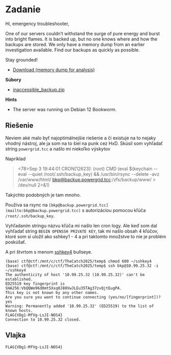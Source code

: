 # Zadanie

Hi, emergency troubleshooter,

One of our servers couldn’t withstand the surge of pure energy and burst into bright flames. It is backed up, but no one knows where and how the backups are stored. We only have a memory dump from an earlier investigation available. Find our backups as quickly as possible.

Stay grounded!

- [Download (memory dump for analysis)](inaccessible_backup.zip)

**Súbory**

- [inaccessible_backup.zip](inaccessible_backup.zip)

**Hints**

- The server was running on Debian 12 Bookworm.

## Riešenie

Neviem aké malo byť najoptimálnejšie riešenie a či existuje na to nejaky vhodný nástroj, ale ja som na to šiel na punk cez HxD. Skúsil som vyhľadať string `powergrid.tcc` a našlo mi niekoľko výskytov 

Napríklad

> <78>Sep  3 19:44:01 CRON[12623]: (root) CMD (eval $(keychain --eval --quiet /root/.ssh/backup_key) && /usr/bin/rsync --delete -avz /var/www/html/ bkp@backup.powergrid.tcc:/zfs/backup/www/ > /dev/null 2>&1)

Takýchto podobných je tam mnoho. 

Používa sa rsync na `[bkp@backup.powergrid.tcc](mailto:bkp@backup.powergrid.tcc)` s autorizáciou pomocou kľúča `/root/.ssh/backup_key`. 

Vyhľadaním stringu názvu kľúča mi našlo len cron logy. Ale keď som dal vyhľadať string `BEGIN OPENSSH PRIVATE KEY`, tak mi našlo obsah 4 kľúčov, ktoré som si uložil ako sshkey1 - 4 a pri taktomto množstve to nie je problém poskúšať.

A pri štvrtom s menom [sshkey4](sshkey4) bullseye.

```shell
(base) ctf@ctf:/mnt/c/ctf/TheCatch2025/temp$ chmod 600 ~/sshkey4
(base) ctf@ctf:/mnt/c/ctf/TheCatch2025/temp$ ssh bkp@10.99.25.32 -i ~/sshkey4
The authenticity of host '10.99.25.32 (10.99.25.32)' can't be established.
ED25519 key fingerprint is SHA256:VbQQWe96d0mt5Xxq0J80VwJLEu35TAg37zvQjtEugPA.
This key is not known by any other names.
Are you sure you want to continue connecting (yes/no/[fingerprint])? yes
Warning: Permanently added '10.99.25.32' (ED25519) to the list of known hosts.
FLAG{VDg1-MfVg-LsJI-NOS4}
Connection to 10.99.25.32 closed.
```

## Vlajka

    FLAG{VDg1-MfVg-LsJI-NOS4}
